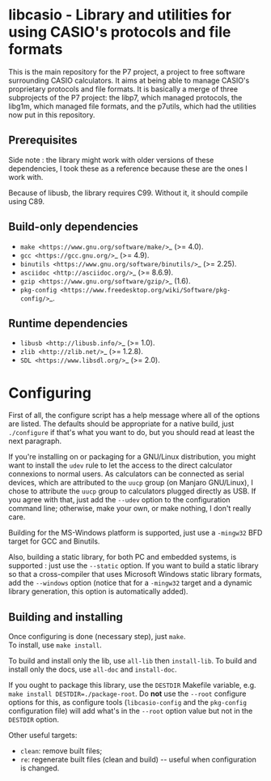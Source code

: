 # libcasio - Library and utilities for using CASIO's protocols and file formats

This is the main repository for the P7 project, a project to free software
surrounding CASIO calculators. It aims at being able to manage CASIO's
proprietary protocols and file formats. It is basically a merge of three
subprojects of the P7 project: the libp7, which managed protocols, the
libg1m, which managed file formats, and the p7utils, which had the utilities
now put in this repository.

## Prerequisites

Side note : the library might work with older versions of these dependencies,
I took these as a reference because these are the ones I work with.

Because of libusb, the library requires C99. Without it, it should compile
using C89.

## Build-only dependencies

- `make <https://www.gnu.org/software/make/>`_ (>= 4.0).
- `gcc <https://gcc.gnu.org/>`_ (>= 4.9).
- `binutils <https://www.gnu.org/software/binutils/>`_ (>= 2.25).
- `asciidoc <http://asciidoc.org/>`_ (>= 8.6.9).
- `gzip <https://www.gnu.org/software/gzip/>`_ (1.6).
- `pkg-config <https://www.freedesktop.org/wiki/Software/pkg-config/>`_.

## Runtime dependencies

- `libusb <http://libusb.info/>`_ (>= 1.0).
- `zlib <http://zlib.net/>`_ (>= 1.2.8).
- `SDL <https://www.libsdl.org/>`_ (>= 2.0).

# Configuring

First of all, the configure script has a help message where all of the
options are listed. The defaults should be appropriate for a native build,
just ``./configure`` if that's what you want to do, but you should read at
least the next paragraph.

If you're installing on or packaging for a GNU/Linux distribution, you might
want to install the ``udev`` rule to let the access to the direct calculator
connexions to normal users. As calculators can be connected as serial devices,
which are attributed to the ``uucp`` group (on Manjaro GNU/Linux), I chose to
attribute the ``uucp`` group to calculators plugged directly as USB. If you
agree with that, just add the ``--udev`` option to the configuration command
line; otherwise, make your own, or make nothing, I don't really care.

Building for the MS-Windows platform is supported, just use a ``-mingw32``
BFD target for GCC and Binutils.

Also, building a static library, for both PC and embedded systems, is
supported : just use the ``--static`` option. If you want to build a static
library so that a cross-compiler that uses Microsoft Windows static library
formats, add the ``--windows`` option (notice that for a ``-mingw32`` target
and a dynamic library generation, this option is automatically added).

## Building and installing

Once configuring is done (necessary step), just ``make``.  
To install, use ``make install``.

To build and install only the lib, use ``all-lib`` then ``install-lib``.
To build and install only the docs, use ``all-doc`` and ``install-doc``.

If you ought to package this library, use the ``DESTDIR`` Makefile variable,
e.g. ``make install DESTDIR=./package-root``. Do **not** use the ``--root``
configure options for this, as configure tools (``libcasio-config`` and the
``pkg-config`` configuration file) will add what's in the `--root` option
value but not in the ``DESTDIR`` option.

Other useful targets:

- ``clean``: remove built files;
- ``re``: regenerate built files (clean and build) -- useful when
  configuration is changed.